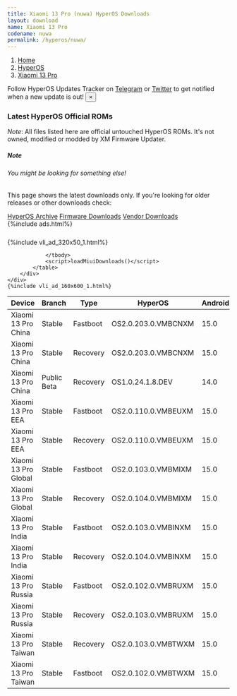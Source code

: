 ```yaml
---
title: Xiaomi 13 Pro (nuwa) HyperOS Downloads
layout: download
name: Xiaomi 13 Pro
codename: nuwa
permalink: /hyperos/nuwa/
---
```

<nav aria-label="breadcrumb">
    <ol class="breadcrumb">
        <li class="breadcrumb-item"><a href="/">Home</a></li>
        <li class="breadcrumb-item"><a href="/hyperos/">HyperOS</a></li>
        <li class="breadcrumb-item active" aria-current="page"><a href="/hyperos/nuwa/">Xiaomi 13 Pro</a></li>
    </ol>
</nav>
<div class="alert alert-primary alert-dismissible fade show" role="alert">
    Follow HyperOS Updates Tracker on <a href="https://t.me/MIUIUpdatesTracker" class="alert-link">Telegram</a>
     or <a href="https://twitter.com/MiFwUpdater" class="alert-link">Twitter</a> to get notified when a new update is out!
    <button type="button" class="close" data-dismiss="alert" aria-label="Close">
        <span aria-hidden="true">&times;</span>
    </button>
</div>

### Latest HyperOS Official ROMs
*Note*: All files listed here are official untouched HyperOS ROMs. It's not owned, modified or modded by XM Firmware Updater.
<div class="card">
  <div class="card-body">
    <h5 class="card-title">Note</h5>
    <h6 class="card-subtitle mb-2 text-muted">You might be looking for something else!</h6>
    <p class="card-text">This page shows the latest downloads only.
     If you're looking for older releases or other downloads check:</p>
    <a href="/archive/hyperos/nuwa/" class="card-link">HyperOS Archive</a>
    <a href="/firmware/nuwa/" class="card-link">Firmware Downloads</a>
    <a href="/vendor/nuwa/" class="card-link">Vendor Downloads</a>
  </div>
</div>
{%include ads.html%}
<div class="row justify-content-center">
    <div class="col-10">
        <div class="table-responsive-md" style="margin-top: 25px;">
            {%include vli_ad_320x50_1.html%}
            <table id="miui" class="display dt-responsive nowrap compact table table-striped table-hover table-sm">
                <thead class="thead-dark">
                    <tr>
                        <th data-ref="device">Device</th>
                        <th data-ref="branch">Branch</th>
                        <th data-ref="type">Type</th>
                        <th data-ref="miui">HyperOS</th>
                        <th data-ref="android">Android</th>
                        <th data-ref="size">Size</th>
                        <th data-ref="size">Date</th>
                        <th data-ref="link">Link</th>
                    </tr>
                </thead>
                <tbody>
                <tr><td>Xiaomi 13 Pro China</td><td>Stable</td><td>Fastboot</td><td>OS2.0.203.0.VMBCNXM</td><td>15.0</td><td>8.5 GB</td><td>2025-06-10</td><td><a href="/hyperos/nuwa/stable/OS2.0.203.0.VMBCNXM/">Download</a></td></tr>
<tr><td>Xiaomi 13 Pro China</td><td>Stable</td><td>Recovery</td><td>OS2.0.203.0.VMBCNXM</td><td>15.0</td><td>6.8 GB</td><td>2025-06-14</td><td><a href="/hyperos/nuwa/stable/OS2.0.203.0.VMBCNXM/">Download</a></td></tr>
<tr><td>Xiaomi 13 Pro China</td><td>Public Beta</td><td>Recovery</td><td>OS1.0.24.1.8.DEV</td><td>14.0</td><td>6.5 GB</td><td>2024-01-12</td><td><a href="/hyperos/nuwa/public beta/OS1.0.24.1.8.DEV/">Download</a></td></tr>
<tr><td>Xiaomi 13 Pro EEA</td><td>Stable</td><td>Fastboot</td><td>OS2.0.110.0.VMBEUXM</td><td>15.0</td><td>6.9 GB</td><td>2025-06-26</td><td><a href="/hyperos/nuwa/stable/OS2.0.110.0.VMBEUXM/">Download</a></td></tr>
<tr><td>Xiaomi 13 Pro EEA</td><td>Stable</td><td>Recovery</td><td>OS2.0.110.0.VMBEUXM</td><td>15.0</td><td>6.2 GB</td><td>2025-07-04</td><td><a href="/hyperos/nuwa/stable/OS2.0.110.0.VMBEUXM/">Download</a></td></tr>
<tr><td>Xiaomi 13 Pro Global</td><td>Stable</td><td>Fastboot</td><td>OS2.0.103.0.VMBMIXM</td><td>15.0</td><td>7.8 GB</td><td>2025-05-08</td><td><a href="/hyperos/nuwa/stable/OS2.0.103.0.VMBMIXM/">Download</a></td></tr>
<tr><td>Xiaomi 13 Pro Global</td><td>Stable</td><td>Recovery</td><td>OS2.0.104.0.VMBMIXM</td><td>15.0</td><td>6.1 GB</td><td>2025-05-30</td><td><a href="/hyperos/nuwa/stable/OS2.0.104.0.VMBMIXM/">Download</a></td></tr>
<tr><td>Xiaomi 13 Pro India</td><td>Stable</td><td>Fastboot</td><td>OS2.0.103.0.VMBINXM</td><td>15.0</td><td>6.7 GB</td><td>2025-05-08</td><td><a href="/hyperos/nuwa/stable/OS2.0.103.0.VMBINXM/">Download</a></td></tr>
<tr><td>Xiaomi 13 Pro India</td><td>Stable</td><td>Recovery</td><td>OS2.0.104.0.VMBINXM</td><td>15.0</td><td>5.9 GB</td><td>2025-05-30</td><td><a href="/hyperos/nuwa/stable/OS2.0.104.0.VMBINXM/">Download</a></td></tr>
<tr><td>Xiaomi 13 Pro Russia</td><td>Stable</td><td>Fastboot</td><td>OS2.0.102.0.VMBRUXM</td><td>15.0</td><td>8.0 GB</td><td>2025-05-08</td><td><a href="/hyperos/nuwa/stable/OS2.0.102.0.VMBRUXM/">Download</a></td></tr>
<tr><td>Xiaomi 13 Pro Russia</td><td>Stable</td><td>Recovery</td><td>OS2.0.103.0.VMBRUXM</td><td>15.0</td><td>6.1 GB</td><td>2025-05-28</td><td><a href="/hyperos/nuwa/stable/OS2.0.103.0.VMBRUXM/">Download</a></td></tr>
<tr><td>Xiaomi 13 Pro Taiwan</td><td>Stable</td><td>Recovery</td><td>OS2.0.103.0.VMBTWXM</td><td>15.0</td><td>5.9 GB</td><td>2025-05-28</td><td><a href="/hyperos/nuwa/stable/OS2.0.103.0.VMBTWXM/">Download</a></td></tr>
<tr><td>Xiaomi 13 Pro Taiwan</td><td>Stable</td><td>Fastboot</td><td>OS2.0.102.0.VMBTWXM</td><td>15.0</td><td>6.9 GB</td><td>2025-05-08</td><td><a href="/hyperos/nuwa/stable/OS2.0.102.0.VMBTWXM/">Download</a></td></tr>

                </tbody>
                <script>loadMiuiDownloads()</script>
            </table>
        </div>
    </div>
    {%include vli_ad_160x600_1.html%}
</div>
